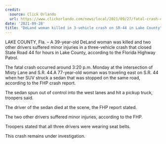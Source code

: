 ```yaml
---
credit:
  source: Click Orlando
  url: https://www.clickorlando.com/news/local/2021/09/27/fatal-crash-closes-sr-44-in-both-directions-fhp-says/
date: '2021-09-28'
title: "DeLand woman killed in 3-vehicle crash on SR-44 in Lake County"
---
```

LAKE COUNTY, Fla. – A 39-year-old DeLand woman was killed and two other drivers suffered minor injuries in a three-vehicle crash that closed State Road 44 for hours in Lake County, according to the Florida Highway Patrol.

The fatal crash occurred around 3:20 p.m. Monday at the intersection of Misty Lane and S.R. 44.A 77-year-old woman was traveling east on S.R. 44 when her SUV struck a sedan that was stopped on the same road, according to the FHP crash report.

The sedan spun out of control into the west lanes and hit a pickup truck, troopers said.

The driver of the sedan died at the scene, the FHP report stated.

The two other drivers suffered minor injuries, according to the FHP.

Troopers stated that all three drivers were wearing seat belts.

This crash remains under investigation.
